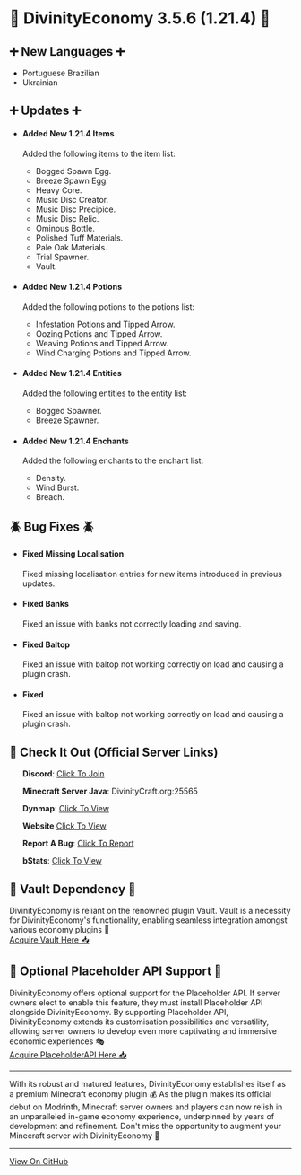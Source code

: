 <h1>🚀 DivinityEconomy 3.5.6 (1.21.4) 🚀</h1>
<h2>➕ New Languages ➕</h2>
<ul>
<li>Portuguese Brazilian</li>
<li>Ukrainian</li>
</ul>
<h2>➕ Updates ➕</h2>
<ul>
<li>
    <h4>Added New 1.21.4 Items</h4>
    <p>Added the following items to the item list:</p>
    <ul>
        <li>Bogged Spawn Egg.</li>
        <li>Breeze Spawn Egg.</li>
        <li>Heavy Core.</li>
        <li>Music Disc Creator.</li>
        <li>Music Disc Precipice.</li>
        <li>Music Disc Relic.</li>
        <li>Ominous Bottle.</li>
        <li>Polished Tuff Materials.</li>
        <li>Pale Oak Materials.</li>
        <li>Trial Spawner.</li>
        <li>Vault.</li>
    </ul>
</li>
<li>
    <h4>Added New 1.21.4 Potions</h4>
    <p>Added the following potions to the potions list:</p>
    <ul>
        <li>Infestation Potions and Tipped Arrow.</li>
        <li>Oozing Potions and Tipped Arrow.</li>
        <li>Weaving Potions and Tipped Arrow.</li>
        <li>Wind Charging Potions and Tipped Arrow.</li>
    </ul>
</li>
<li>
    <h4>Added New 1.21.4 Entities</h4>
    <p>Added the following entities to the entity list:</p>
    <ul>
        <li>Bogged Spawner.</li>
        <li>Breeze Spawner.</li>
    </ul>
</li>
<li>
    <h4>Added New 1.21.4 Enchants</h4>
    <p>Added the following enchants to the enchant list:</p>
    <ul>
        <li>Density.</li>
        <li>Wind Burst.</li>
        <li>Breach.</li>
    </ul>
</li>
</ul>
<h2>🪲 Bug Fixes 🪲</h2>
<ul>
<li>
    <h4>Fixed Missing Localisation</h4>
    <p>Fixed missing localisation entries for new items introduced in previous updates.</p>
</li>
<li>
    <h4>Fixed Banks</h4>
    <p>Fixed an issue with banks not correctly loading and saving.</p>
</li>
<li>
    <h4>Fixed Baltop</h4>
    <p>Fixed an issue with baltop not working correctly on load and causing a plugin crash.</p>
</li>
<li>
    <h4>Fixed </h4>
    <p>Fixed an issue with baltop not working correctly on load and causing a plugin crash.</p>
</li>
</ul>
<h2>🚀 Check It Out (Official Server Links)</h2>
<ul>
    <p><strong>Discord</strong>: <a href="https://discord.com/invite/K7DY6UD" target="_blank" rel="noopener noreferrer">Click To Join</a></p>
    <p><strong>Minecraft Server Java</strong>: DivinityCraft.org:25565</p>
    <p><strong>Dynmap</strong>: <a href="http://Play.DivinityCraft.org:25566" target="_blank" rel="noopener noreferrer">Click To View</a></p>
    <p><strong>Website</strong> <a href="http://DivinityCraft.org" target="_blank" rel="noopener noreferrer">Click To View</a></p>
    <p><strong>Report A Bug</strong>: <a href="https://github.com/HTTPStanley/DivinityEconomy/issues" target="_blank" rel="noopener noreferrer">Click To Report</a></p>
    <p><strong>bStats</strong>: <a href="https://bstats.org/plugin/bukkit/Divinity%20Economy/22013" target="_blank" rel="noopener noreferrer">Click To View</a></p>
</ul>
<h2>💾 Vault Dependency 💾</h2>
<p>DivinityEconomy is reliant on the renowned plugin Vault. Vault is a necessity for DivinityEconomy's functionality, enabling seamless integration amongst various economy plugins 🔁<br><a href="https://www.spigotmc.org/resources/vault.34315/" target="_blank" rel="noopener noreferrer">Acquire Vault Here 📥</a></p>
<h2>🔌 Optional Placeholder API Support 🔌</h2>
<p>DivinityEconomy offers optional support for the Placeholder API. If server owners elect to enable this feature, they must install Placeholder API alongside DivinityEconomy. By supporting Placeholder API, DivinityEconomy extends its customisation possibilities and versatility, allowing server owners to develop even more captivating and immersive economic experiences 🎭<br><a href="https://www.spigotmc.org/resources/placeholderapi.6245" target="_blank" rel="noopener noreferrer">Acquire PlaceholderAPI Here 📥</a></p>
<hr>
<p>With its robust and matured features, DivinityEconomy establishes itself as a premium Minecraft economy plugin 💰 As the plugin makes its official debut on Modrinth, Minecraft server owners and players can now relish in an unparalleled in-game economy experience, underpinned by years of development and refinement. Don't miss the opportunity to augment your Minecraft server with DivinityEconomy 🎉</p>
<hr>
<a href="https://github.com/HTTPStanley/DivinityEconomy" target="_blank" rel="noopener noreferrer">View On GitHub</a>
